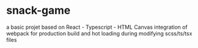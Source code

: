 # snack-game
a basic projet based on React - Typescript - HTML Canvas
integration of webpack for production build and hot loading during modifying scss/ts/tsx files
